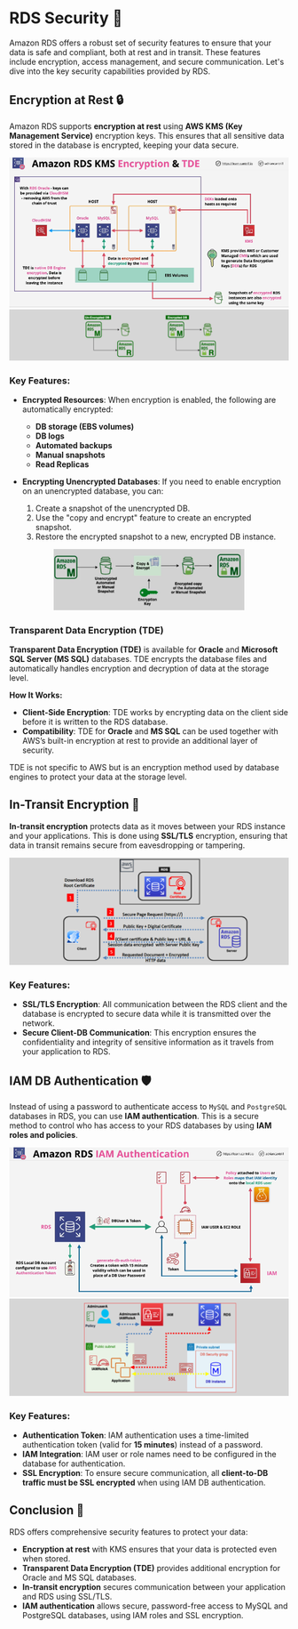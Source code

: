 # **RDS Security 🔐**

Amazon RDS offers a robust set of security features to ensure that your data is safe and compliant, both at rest and in transit. These features include encryption, access management, and secure communication. Let's dive into the key security capabilities provided by RDS.

## **Encryption at Rest 🔒**

Amazon RDS supports **encryption at rest** using **AWS KMS (Key Management Service)** encryption keys. This ensures that all sensitive data stored in the database is encrypted, keeping your data secure.

<div style="text-align:center;">
    <img src="images/rds-encryption-types.png" alt="rds-encryption-types">
    <img src="images/rds-encryption.png" alt="RDS Encryption">
</div>
 
### **Key Features:**

- **Encrypted Resources**: When encryption is enabled, the following are automatically encrypted:

  - **DB storage (EBS volumes)**
  - **DB logs**
  - **Automated backups**
  - **Manual snapshots**
  - **Read Replicas**

- **Encrypting Unencrypted Databases**: If you need to enable encryption on an unencrypted database, you can:
  1. Create a snapshot of the unencrypted DB.
  2. Use the "copy and encrypt" feature to create an encrypted snapshot.
  3. Restore the encrypted snapshot to a new, encrypted DB instance.

<div style="padding: 0 80px">
    <img src="images/encrypting-unencrypted-databases.png" alt="Encrypting Unencrypted Databases">
</div>

### **Transparent Data Encryption (TDE)**

**Transparent Data Encryption (TDE)** is available for **Oracle** and **Microsoft SQL Server (MS SQL)** databases. TDE encrypts the database files and automatically handles encryption and decryption of data at the storage level.

**How It Works:**

- **Client-Side Encryption**: TDE works by encrypting data on the client side before it is written to the RDS database.
- **Compatibility**: TDE for **Oracle** and **MS SQL** can be used together with AWS’s built-in encryption at rest to provide an additional layer of security.

TDE is not specific to AWS but is an encryption method used by database engines to protect your data at the storage level.

## **In-Transit Encryption 🔄**

**In-transit encryption** protects data as it moves between your RDS instance and your applications. This is done using **SSL/TLS** encryption, ensuring that data in transit remains secure from eavesdropping or tampering.

<div style="text-align:center;">
    <img src="images/app-to-rds-in-transit-encryption.png" alt="App to RDS in-transit encryption">
</div>

### **Key Features:**

- **SSL/TLS Encryption**: All communication between the RDS client and the database is encrypted to secure data while it is transmitted over the network.
- **Secure Client-DB Communication**: This encryption ensures the confidentiality and integrity of sensitive information as it travels from your application to RDS.

## **IAM DB Authentication 🛡️**

Instead of using a password to authenticate access to `MySQL` and `PostgreSQL` databases in RDS, you can use **IAM authentication**. This is a secure method to control who has access to your RDS databases by using **IAM roles and policies**.

<div style="text-align:center;">
    <img src="images/iam-db-auth-overview.png" alt="IAM DB Authentication-overview">
    <img src="images/iam-db-auth.png" alt="IAM DB Authentication">
</div>

### **Key Features:**

- **Authentication Token**: IAM authentication uses a time-limited authentication token (valid for **15 minutes**) instead of a password.
- **IAM Integration**: IAM user or role names need to be configured in the database for authentication.
- **SSL Encryption**: To ensure secure communication, all **client-to-DB traffic must be SSL encrypted** when using IAM DB authentication.

## **Conclusion 🎯**

RDS offers comprehensive security features to protect your data:

- **Encryption at rest** with KMS ensures that your data is protected even when stored.
- **Transparent Data Encryption (TDE)** provides additional encryption for Oracle and MS SQL databases.
- **In-transit encryption** secures communication between your application and RDS using SSL/TLS.
- **IAM authentication** allows secure, password-free access to MySQL and PostgreSQL databases, using IAM roles and SSL encryption.
